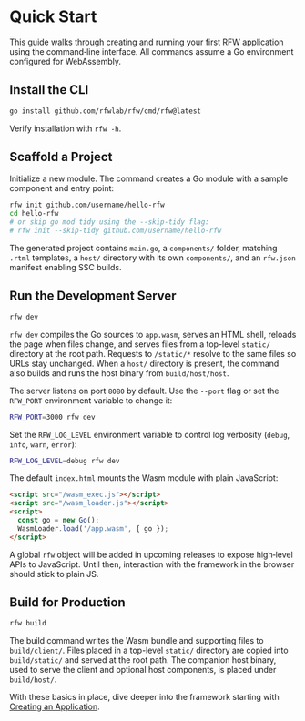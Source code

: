 # Quick Start

This guide walks through creating and running your first RFW application using the command‑line interface. All commands assume a Go environment configured for WebAssembly.

## Install the CLI

```bash
go install github.com/rfwlab/rfw/cmd/rfw@latest
```

Verify installation with `rfw -h`.

## Scaffold a Project

Initialize a new module. The command creates a Go module with a sample component and entry point:

```bash
rfw init github.com/username/hello-rfw
cd hello-rfw
# or skip go mod tidy using the --skip-tidy flag:
# rfw init --skip-tidy github.com/username/hello-rfw
```

The generated project contains `main.go`, a `components/` folder, matching `.rtml` templates, a `host/` directory with its own `components/`, and an `rfw.json` manifest enabling SSC builds.

## Run the Development Server

```bash
rfw dev
```

`rfw dev` compiles the Go sources to `app.wasm`, serves an HTML shell, reloads the page when files change, and serves files from a top-level `static/` directory at the root path. Requests to `/static/*` resolve to the same files so URLs stay unchanged. When a `host/` directory is present, the command also builds and runs the host binary from `build/host/host`.

The server listens on port `8080` by default. Use the `--port` flag or set the
`RFW_PORT` environment variable to change it:

```bash
RFW_PORT=3000 rfw dev
```

Set the `RFW_LOG_LEVEL` environment variable to control log verbosity
(`debug`, `info`, `warn`, `error`):

```bash
RFW_LOG_LEVEL=debug rfw dev
```

The default `index.html` mounts the Wasm module with plain JavaScript:

```html
<script src="/wasm_exec.js"></script>
<script src="/wasm_loader.js"></script>
<script>
  const go = new Go();
  WasmLoader.load('/app.wasm', { go });
</script>
```

A global `rfw` object will be added in upcoming releases to expose high‑level APIs to JavaScript. Until then, interaction with the framework in the browser should stick to plain JS.

## Build for Production

```bash
rfw build
```

The build command writes the Wasm bundle and supporting files to `build/client/`. Files placed in a top-level `static/` directory are copied into `build/static/` and served at the root path.
The companion host binary, used to serve the client and optional host components, is placed under `build/host/`.

With these basics in place, dive deeper into the framework starting with [Creating an Application](../essentials/creating-application).
